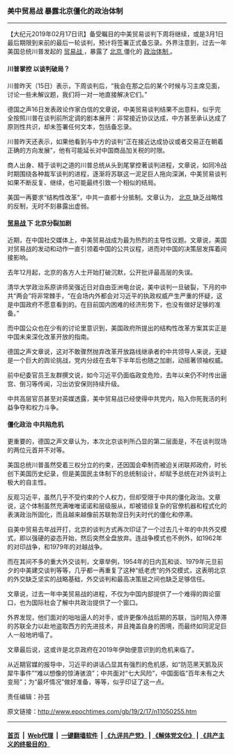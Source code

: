 ### 美中贸易战 暴露北京僵化的政治体制
------------------------

<p>
 【大纪元2019年02月17日讯】备受瞩目的中美贸易谈判下周将继续，或是3月1日最后期限到来前的最后一轮谈判，预计将签署正式备忘录。外界注意到，过去一年美国总统川普发起的
 <a href="http://www.epochtimes.com/gb/tag/%E8%B4%B8%E6%98%93%E6%88%98.html">
  贸易战
 </a>
 ，暴露了
 <a href="http://www.epochtimes.com/gb/tag/%E5%8C%97%E4%BA%AC.html">
  北京
 </a>
 僵化的
 <a href="http://www.epochtimes.com/gb/tag/%E6%94%BF%E6%B2%BB%E4%BD%93%E5%88%B6.html">
  政治体制
 </a>
 。
</p>
<h4>
 川普掌控 以谈判破局？
</h4>
<p>
 川普昨天（15日）表示，下周谈判后，“我会在那之后的某个时候与习主席见面，讨论一些未解议题，我们将一对一地直接解决它们。”
</p>
<p>
 德国之声16日发表政论作家白信的文章说，中美贸易谈判结果不出意料，似乎完全按照川普在谈判前所定调的剧本展开：非常接近协议达成，中方甚至承认达成了原则性共识，却未签署任何文本，包括备忘录。
</p>
<p>
 川普昨天还表示，如果他看到与中方的谈判“正在接近达成协议或者交易正在朝着正确的方向发展”，他有可能延长对中国商品加关税的时限。
</p>
<p>
 商人出身、精于谈判之道的川普总统从头到尾掌控著谈判进程，文章说，如同冷战时期围绕各种裁军谈判的进程，逐渐将苏联这一泥足巨人拖向深渊，中美贸易谈判如果不断反复、继续，也可能最终引致一个相似的结局。
</p>
<p>
 美国一再要求“结构性改革”，中共一直都十分抵制。文章认为，
 <a href="http://www.epochtimes.com/gb/tag/%E5%8C%97%E4%BA%AC.html">
  北京
 </a>
 缺乏战略性的反制，无时不刻暴露出虚弱。
</p>
<h4>
 <a href="http://www.epochtimes.com/gb/tag/%E8%B4%B8%E6%98%93%E6%88%98.html">
  贸易战
 </a>
 下 北京分裂加剧
</h4>
<p>
 近期，在中国社交媒体上，中美贸易战成为最为热烈的主导性议题。文章说，美国对贸易战的发动和动作一直引领着中国的公共议程，进而对中国的决策层发挥着间接影响。
</p>
<p>
 去年12月起，北京的各方人士开始打破沉默，公开批评最高层的失误。
</p>
<p>
 清华大学政治系原讲师吴强近日对自由亚洲电台说，美中谈判一旦破裂，下月的中共“两会”将非常棘手，“在会场内外都会对习近平的执政权威产生严重的怀疑，这是中国政府不愿意看到的。在目前国内困难的经济形势下，也没有做好足够的准备。”
</p>
<p>
 而中国公众也在少有的讨论里意识到，美国政府所提出的结构性改革方案其实正是中国未来深化改革开放的指南。
</p>
<p>
 德国之声文章说，这对不敢骤然抛弃改革开放路线继承者的中共领导人来说，无疑是一个巨大的舆论挑战，党内分歧在去年下半年后也随之加剧，动摇著领袖权威。
</p>
<p>
 前中纪委官员王友群撰文说，如今习近平仍面临政变危险，去年以来仍不时传出逼宫、倒习等传闻，习出访安保则持续升级。
</p>
<p>
 中共高层官员甚至对英媒透露，美中贸易战已经使得中共党内，陷入你死我活的利益争夺和权力斗争。
</p>
<h4>
 僵化政治 中共陷危机
</h4>
<p>
 更重要的，德国之声文章认为，本次北京谈判所凸显的第二层面是，不在谈判现场的两位元首并不对等。
</p>
<p>
 美国总统川普虽然受着三权分立的约束，还因国会牵制而被迫关闭联邦政府，时长创下美国历史纪录，但是美国民主体制下的总统制设计，却赋予总统在对外谈判上极大的自主性。
</p>
<p>
 反观习近平，虽然几乎不受约束的个人权力，但却受限于中共的僵化政治。文章说，这个体制虽然充满唯唯诺诺和层级服从，却被错综复杂的官僚机器和程式化的表演政治所固化，而且越来越像前苏联勃涅日列夫时代的僵化和停滞。
</p>
<p>
 自美中贸易去年战开打，北京的谈判方式再次印证了一个过去几十年的中共外交模式，即以强硬的姿态开始，然后突然全盘放弃。连战争模式也不例外，如1962年的对印战争，和1979年的对越战争。
</p>
<p>
 而在其间不多的重大外交谈判，文章举例，1954年的日内瓦和谈、1979年元旦前夕的中美建交谈判等等，几乎都一再重复了这种“纸老虎”的外交模式，这表明北京的外交缺乏坚实的战略基础，外交谈判和最高决策层之间也缺乏足够信任。
</p>
<p>
 文章说，过去一年中美贸易战的进程，不仅为中国内部提供了一个难得的舆论窗口，也为国际社会了解中共政治提供了一个窗口。
</p>
<p>
 外界发现，他们面对的咄咄逼人的对手，或许更像冷战后期的苏联，当时陷入停滞的苏联全力以赴地盗取西方的先进技术，并且掩盖自身的困境，而最终如同泥足巨人一般地坍塌了。
</p>
<p>
 文章最后说，这或许是北京政府在2019年伊始便意识到的危机来临了。
</p>
<p>
 从近期官媒的报导中，习近平的讲话凸显其有强烈的危机感，如“防范黑天鹅及灰犀牛事件”“难以想像的惊涛骇浪”；中共面对“七大风险”，中国面临“百年未有之大变局”；为“最坏情况”做好准备，等等，似乎印证了这一点。
</p>
<p>
 责任编辑：孙芸
</p>

原文链接：http://www.epochtimes.com/gb/19/2/17/n11050255.htm


------------------------
#### [首页](https://github.com/gfw-breaker/banned-news/blob/master/README.md) &nbsp;|&nbsp; [Web代理](https://github.com/labour-camp/helloworld) &nbsp;|&nbsp; [一键翻墙软件](https://github.com/gfw-breaker/nogfw/blob/master/README.md) &nbsp;| [《九评共产党》](https://github.com/gfw-breaker/9ping.md/blob/master/README.md#九评之一评共产党是什么) | [《解体党文化》](https://github.com/gfw-breaker/jtdwh.md/blob/master/README.md) | [《共产主义的终极目的》](https://github.com/gfw-breaker/gczydzjmd.md/blob/master/README.md)

